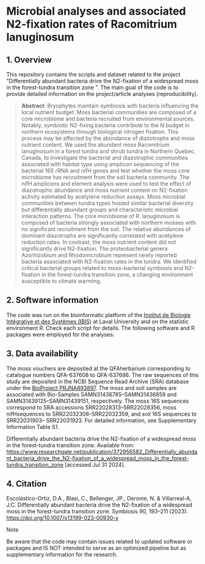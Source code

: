 # Microbial analyses and associated N2-fixation rates of Racomitrium lanuginosum 

## 1. Overview
This repository contains the scripts and dataset related to the project “Differentially abundant bacteria drive the N2-fixation of a widespread moss in the forest-tundra transition zone ”. The main goal of the code is to provide detailed information on the project/article analyses (reproducibility).

> **Abstract**: Bryophytes maintain symbiosis with bacteria influencing the local nutrient budget. Moss bacterial communities are composed of a core microbiome and bacteria recruited from environmental sources. Notably, symbiotic N2-fixing bacteria contribute to the N budget in northern ecosystems through biological nitrogen fixation. This process may be affected by the abundance of diazotrophs and moss nutrient content. We used the abundant moss Racomitrium lanuginosum in a forest tundra and shrub tundra in Northern Quebec, Canada, to investigate the bacterial and diazotrophic communities associated with habitat type using amplicon sequencing of the bacterial 16S rRNA and nifH genes and test whether the moss core microbiome has recruitment from the soil bacteria community. The nifH amplicons and element analysis were used to test the effect of diazotrophic abundance and moss nutrient content on N2-fixation activity estimated by acetylene reduction assays. Moss microbial communities between tundra types hosted similar bacterial diversity but differentially abundant groups and characteristic microbial interaction patterns. The core microbiome of R. lanuginosum is composed of bacteria strongly associated with northern mosses with no significant recruitment from the soil. The relative abundances of dominant diazotrophs are significantly correlated with acetylene reduction rates. In contrast, the moss nutrient content did not significantly drive N2-fixation. The proteobacterial genera Azorhizobium and Rhodomicrobium represent newly reported bacteria associated with N2-fixation rates in the tundra. We identified critical bacterial groups related to moss-bacterial symbiosis and N2-fixation in the forest-tundra transition zone, a changing environment susceptible to climate warming.

## 2. Software information
The code was run on the bioinformatic platform of the [Institut de Biologie Intégrative et des Systèmes (IBIS)](https://www.ibis.ulaval.ca/en/services-2/bioinformatics/documentation-servers/) at Laval University and on the statistic environment R. Check each script for details.
The following software and R packages were employed for the analyses:

## 3. Data availability
The moss vouchers are deposited at the QFAherbarium corresponding to catalogue numbers QFA-637608 to QFA-637686. The raw sequences of this study are deposited in the NCBI Sequence Read Archive (SRA) database under the [BioProject PRJNA893897](https://www.ncbi.nlm.nih.gov/bioproject/PRJNA893897/). The moss and soil samples are associated with Bio-Samples SAMN31436785–SAMN31436859 and SAMN31439125–SAMN31439151, respectively. The moss 16S sequences correspond to SRA accessions SRR22028313–SRR22028356, moss nifHsequences to SRR22032306–SRR22032359, and soil 16S sequences to SRR22031903– SRR22031923. For detailed information, see Supplementary Information Table S1.

Differentially abundant bacteria drive the N2-fixation of a widespread moss in the forest-tundra transition zone. Available from: https://www.researchgate.net/publication/372956582_Differentially_abundant_bacteria_drive_the_N2-fixation_of_a_widespread_moss_in_the_forest-tundra_transition_zone [accessed Jul 31 2024].

## 4. Citation

Escolástico-Ortiz, D.A., Blasi, C., Bellenger, JP., Derome, N. & Villarreal-A, J.C. Differentially abundant bacteria drive the N2-fixation of a widespread moss in the forest-tundra transition zone. Symbiosis 90, 193–211 (2023). https://doi.org/10.1007/s13199-023-00930-y

> [!NOTE]
Be aware that the code may contain issues related to updated software or packages and IS NOT intended to serve as an optimized pipeline but as supplementary information for the research.
